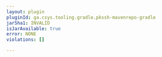 ```yaml
---
layout: plugin
pluginId: ga.csys.tooling.gradle.pkssh-mavenrepo-gradle
jarSha1: INVALID
isJarAvailable: true
error: NONE
violations: []

---
```

